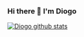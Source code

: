 <p align="center">
 
### Hi there 👋 I'm Diogo 

[![Diogo github stats](https://github-readme-stats.vercel.app/api?username=fdiogoc)](https://github.com/fdiogoc/github-readme-stats)

 </p>




